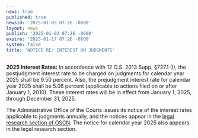 ```yaml
---
news: true
published: true
newsid: '2025-01-03 07:26 -0600'
layout: news
publish: '2025-01-03 07:26 -0600'
expire: '2025-01-17 07:26 -0600'
system: false
title: 'NOTICE RE: INTEREST ON JUDGMENTS'
---
```

**2025 Interest Rates:** In accordance with 12 O.S. 2013 Supp. §727.1 (I), the postjudgment interest rate to be charged on judgments for calendar year 2025 shall be 9.50 percent. Also, the prejudgment interest rate for calendar year 2025 shall be 5.06 percent (applicable to actions filed on or after January 1, 2010). These interest rates will be in effect from January 1, 2025, through December 31, 2025.  

The Administrative Office of the Courts issues its notice of the interest rates applicable to judgments annually, and the notices appear in the [legal research section of OSCN](/applications/oscn/DeliverDocument.asp?CiteID=547755). The notice for calendar year 2025 also appears in the legal research section.
